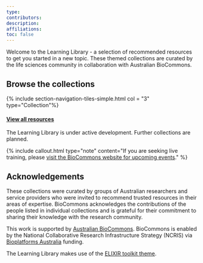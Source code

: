 ```yaml
---
type: 
contributors: 
description: 
affiliations: 
toc: false
---
```

Welcome to the Learning Library - a selection of recommended resources to get you started in a new topic. These themed collections are curated by the life sciences community in collaboration with Australian BioCommons.

## Browse the collections


{% include section-navigation-tiles-simple.html col = "3" type="Collection"%}

#### [View all resources](resources)
The Learning Library is under active development. Further collections are planned.


{% include callout.html type="note" content="If you are seeking live training, please [visit the BioCommons website for upcoming events](https://www.biocommons.org.au/webinars-workshops)." %}

## Acknowledgements
These collections were curated by groups of Australian researchers and service providers who were invited to recommend trusted resources in their areas of expertise. BioCommons acknowledges the contributions of the people listed in individual collections and is grateful for their commitment to sharing their knowledge with the research community.

This work is supported by [Australian BioCommons](https://www.biocommons.org.au/). BioCommons is enabled by the National Collaborative Research Infrastructure Strategy (NCRIS) via [Bioplatforms Australia](https://bioplatforms.com/) funding.


The Learning Library makes use of the [ELIXIR toolkit theme](https://github.com/ELIXIR-Belgium/elixir-toolkit-theme).
